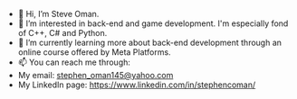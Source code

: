 - 👋 Hi, I’m Steve Oman.
- 👀 I’m interested in back-end and game development. I'm especially fond of C++, C# and Python.
- 🌱 I’m currently learning more about back-end development through an online course offered by Meta Platforms.
- 📫 You can reach me through:
-   My email: stephen_oman145@yahoo.com
-   My LinkedIn page: https://www.linkedin.com/in/stephencoman/

<!---
Stevooman/Stevooman is a ✨ special ✨ repository because its `README.md` (this file) appears on your GitHub profile.
You can click the Preview link to take a look at your changes.
--->
